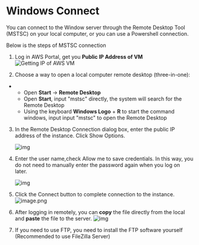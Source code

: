 # Windows Connect

You can connect to the Window server through the Remote Desktop Tool (MSTSC) on your local computer, or you can use a Powershell connection. 

Below is the steps of MSTSC connection

1. Log in AWS Portal, get you **Public IP Address of VM**
   ![Getting IP of AWS VM](https://libs.websoft9.com/Websoft9/DocsPicture/en/AWS/AWS-publicip-websoft9.png)

2. Choose a way to open a local computer remote desktop (three-in-one):

- - Open **Start** -> **Remote Desktop**
  - Open **Start**, input "mstsc" directly, the system will search for the Remote Desktop
  - Using the keyboard **Windows Logo** + **R** to start the command windows, input input "mstsc" to open the Remote Desktop

3. In the Remote Desktop Connection dialog box, enter the public IP address of the instance. Click Show Options.

   ![img](http://libs.websoft9.com/Websoft9/DocsPicture/en/common/windows-remote001-websoft9.png)

4. Enter the user name,check Allow me to save credentials. In this way, you do not need to manually enter the password again when you log on later.

   ![img](http://libs.websoft9.com/Websoft9/DocsPicture/en/common/windows-remote002-websoft9.png)

5. Click the Connect button to complete connection to the instance.
   ![image.png](http://libs.websoft9.com/Websoft9/DocsPicture/en/AWS/AWS-windows2019desktop-websoft9.png)

6. After logging in remotely, you can **copy** the file directly from the local and **paste** the file to the server.
   ![img](https://libs.websoft9.com/Websoft9/DocsPicture/en/AWS/AWS-copyfilewin-websoft9.png)

7. If you need to use FTP, you need to install the FTP software yourself (Recommended to use FileZilla Server)
